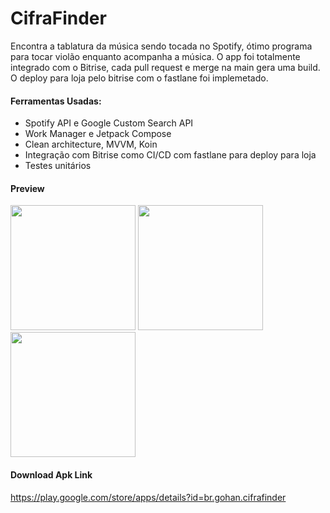 # CifraFinder 
Encontra a tablatura da música sendo tocada no Spotify, ótimo programa para tocar violão enquanto acompanha a música. O app foi totalmente integrado com o Bitrise, cada pull request e merge na main gera uma build. O deploy para loja pelo bitrise com o fastlane foi implemetado.

#### Ferramentas Usadas:

- Spotify API e Google Custom Search API
- Work Manager e Jetpack Compose
- Clean architecture, MVVM, Koin
- Integração com Bitrise como CI/CD com fastlane para deploy para loja
- Testes unitários

#### Preview
<p float="left">
  <img src="https://user-images.githubusercontent.com/62083486/227230140-24d2a1ae-6634-41d9-b238-292c443a2201.jpg" width="200" />
   <img src="https://user-images.githubusercontent.com/62083486/227230138-4387cea2-8e63-449c-ab52-bc67d1a76534.jpg" width="200" /> 
  <img src="https://user-images.githubusercontent.com/62083486/227230134-fd113f9a-2112-41a5-81e8-8c5e2e693710.jpg" width="200" />
</p>

#### Download Apk Link 
https://play.google.com/store/apps/details?id=br.gohan.cifrafinder
